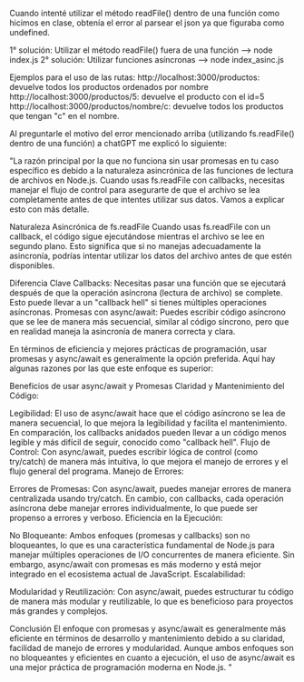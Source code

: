 Cuando intenté utilizar el método readFile() dentro de una función como hicimos en clase, obtenía el error al parsear el json ya que figuraba como undefined. 

1° solución: Utilizar el método readFile() fuera de una función --> node index.js
2° solución: Utilizar funciones asíncronas --> node index_asinc.js

Ejemplos para el uso de las rutas:
http://localhost:3000/productos: devuelve todos los productos ordenados por nombre
http://localhost:3000/productos/5: devuelve el producto con el id=5
http://localhost:3000/productos/nombre/c: devuelve todos los productos que tengan "c" en el nombre.


Al preguntarle el motivo del error mencionado arriba (utilizando fs.readFile() dentro de una función) a chatGPT me explicó lo siguiente: 
 
"La razón principal por la que no funciona sin usar promesas en tu caso específico es debido a la naturaleza asincrónica de las funciones de lectura de archivos en Node.js. Cuando usas fs.readFile con callbacks, necesitas manejar el flujo de control para asegurarte de que el archivo se lea completamente antes de que intentes utilizar sus datos. Vamos a explicar esto con más detalle.

Naturaleza Asincrónica de fs.readFile
Cuando usas fs.readFile con un callback, el código sigue ejecutándose mientras el archivo se lee en segundo plano. Esto significa que si no manejas adecuadamente la asincronía, podrías intentar utilizar los datos del archivo antes de que estén disponibles.

Diferencia Clave
Callbacks: Necesitas pasar una función que se ejecutará después de que la operación asíncrona (lectura de archivo) se complete. Esto puede llevar a un "callback hell" si tienes múltiples operaciones asíncronas.
Promesas con async/await: Puedes escribir código asíncrono que se lee de manera más secuencial, similar al código síncrono, pero que en realidad maneja la asincronía de manera correcta y clara.

En términos de eficiencia y mejores prácticas de programación, usar promesas y async/await es generalmente la opción preferida. Aquí hay algunas razones por las que este enfoque es superior:

Beneficios de usar async/await y Promesas
Claridad y Mantenimiento del Código:

Legibilidad: El uso de async/await hace que el código asíncrono se lea de manera secuencial, lo que mejora la legibilidad y facilita el mantenimiento. En comparación, los callbacks anidados pueden llevar a un código menos legible y más difícil de seguir, conocido como "callback hell".
Flujo de Control: Con async/await, puedes escribir lógica de control (como try/catch) de manera más intuitiva, lo que mejora el manejo de errores y el flujo general del programa.
Manejo de Errores:

Errores de Promesas: Con async/await, puedes manejar errores de manera centralizada usando try/catch. En cambio, con callbacks, cada operación asíncrona debe manejar errores individualmente, lo que puede ser propenso a errores y verboso.
Eficiencia en la Ejecución:

No Bloqueante: Ambos enfoques (promesas y callbacks) son no bloqueantes, lo que es una característica fundamental de Node.js para manejar múltiples operaciones de I/O concurrentes de manera eficiente. Sin embargo, async/await con promesas es más moderno y está mejor integrado en el ecosistema actual de JavaScript.
Escalabilidad:

Modularidad y Reutilización: Con async/await, puedes estructurar tu código de manera más modular y reutilizable, lo que es beneficioso para proyectos más grandes y complejos.

Conclusión
El enfoque con promesas y async/await es generalmente más eficiente en términos de desarrollo y mantenimiento debido a su claridad, facilidad de manejo de errores y modularidad. Aunque ambos enfoques son no bloqueantes y eficientes en cuanto a ejecución, el uso de async/await es una mejor práctica de programación moderna en Node.js.
"

